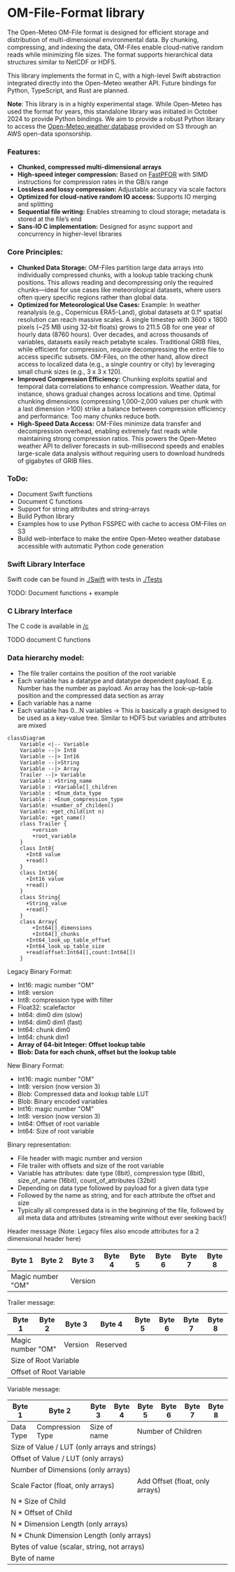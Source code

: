 # OM-File-Format library

The Open-Meteo OM-File format is designed for efficient storage and distribution of multi-dimensional environmental data. By chunking, compressing, and indexing the data, OM-Files enable cloud-native random reads while minimizing file sizes. The format supports hierarchical data structures similar to NetCDF or HDF5.

This library implements the format in C, with a high-level Swift abstraction integrated directly into the Open-Meteo weather API. Future bindings for Python, TypeScript, and Rust are planned.

**Note**: This library is in a highly experimental stage. While Open-Meteo has used the format for years, this standalone library was initiated in October 2024 to provide Python bindings. We aim to provide a robust Python library to access the [Open-Meteo weather database](https://github.com/open-meteo/open-data) provided on S3 through an AWS open-data sponsorship.


### Features:
- **Chunked, compressed multi-dimensional arrays**
- **High-speed integer compression:** Based on [FastPFOR](https://github.com/fast-pack/FastPFor) with SIMD instructions for compression rates in the GB/s range
- **Lossless and lossy compression:** Adjustable accuracy via scale factors
- **Optimized for cloud-native random IO access:** Supports IO merging and splitting
- **Sequential file writing:** Enables streaming to cloud storage; metadata is stored at the file’s end
- **Sans-IO C implementation:** Designed for async support and concurrency in higher-level libraries


### Core Principles:
- **Chunked Data Storage:** OM-Files partition large data arrays into individually compressed chunks, with a lookup table tracking chunk positions. This allows reading and decompressing only the required chunks—ideal for use cases like meteorological datasets, where users often query specific regions rather than global data.
- **Optimized for Meteorological Use Cases:** Example: In weather reanalysis (e.g., Copernicus ERA5-Land), global datasets at 0.1° spatial resolution can reach massive scales. A single timestep with 3600 x 1800 pixels (~25 MB using 32-bit floats) grows to 211.5 GB for one year of hourly data (8760 hours). Over decades, and across thousands of variables, datasets easily reach petabyte scales. Traditional GRIB files, while efficient for compression, require decompressing the entire file to access specific subsets. OM-Files, on the other hand, allow direct access to localized data (e.g., a single country or city) by leveraging small chunk sizes (e.g., 3 x 3 x 120).
- **Improved Compression Efficiency:** Chunking exploits spatial and temporal data correlations to enhance compression. Weather data, for instance, shows gradual changes across locations and time. Optimal chunking dimensions (compressing 1,000–2,000 values per chunk with a last dimension >100) strike a balance between compression efficiency and performance. Too many chunks reduce both.
- **High-Speed Data Access:** OM-Files minimize data transfer and decompression overhead, enabling extremely fast reads while maintaining strong compression ratios. This powers the Open-Meteo weather API to deliver forecasts in sub-millisecond speeds and enables large-scale data analysis without requiring users to download hundreds of gigabytes of GRIB files.


### ToDo:
- Document Swift functions
- Document C functions
- Support for string attributes and string-arrays
- Build Python library
- Examples how to use Python FSSPEC with cache to access OM-Files on S3
- Build web-interface to make the entire Open-Meteo weather database accessible with automatic Python code generation


### Swift Library Interface
Swift code can be found in [./Swift](./Swift/) with tests in [./Tests](./Tests/)

TODO: Document functions + example


### C Library Interface
The C code is available in [/c](./c/)

TODO document C functions


### Data hierarchy model:
- The file trailer contains the position of the root variable
- Each variable has a datatype and datatype dependent payload. E.g. Number has the number as payload. An array has the look-up-table position and the compressed data section as array
- Each variable has a name
- Each variable has 0...N variables -> This is basically a graph designed to be used as a key-value tree. Similar to HDF5 but variables and attributes are mixed


```mermaid
classDiagram
    Variable <|-- Variable
    Variable --|> Int8
    Variable --|> Int16
    Variable --|>String
    Variable --|> Array
    Trailer --|> Variable
    Variable : +String_name
    Variable : +Variable[]_children
    Variable : +Enum_data_type
    Variable : +Enum_compression_type
    Variable: +number_of_childen()
    Variable: +get_child(int n)
    Variable: +get_name()
    class Trailer {
        +version
        +root_variable
    }
    class Int8{
      +Int8 value
      +read()
    }
    class Int16{
      +Int16 value
      +read()
    }
    class String{
      +String_value
      +read()
    }
    class Array{
        +Int64[]_dimensions
        +Int64[]_chunks
      +Int64_look_up_table_offset
      +Int64_look_up_table_size
      +read(offset:Int64[],count:Int64[])
    }
```

Legacy Binary Format: 
- Int16: magic number "OM"
- Int8: version
- Int8: compression type with filter
- Float32: scalefactor
- Int64: dim0 dim (slow)
- Int64: dim0 dim1 (fast)
- Int64: chunk dim0
- Int64: chunk dim1
- **Array of 64-bit Integer: Offset lookup table**
- **Blob: Data for each chunk, offset but the lookup table**

New Binary Format:
- Int16: magic number "OM"
- Int8: version (now version 3)
- Blob: Compressed data and lookup table LUT
- Blob: Binary encoded variables
- Int16: magic number "OM"
- Int8: version (now version 3)
- Int64: Offset of root variable
- Int64: Size of root variable

Binary representation:
- File header with magic number and version
- File trailer with offsets and size of the root variable
- Variable has attributes: date type (8bit), compression type (8bit), size_of_name (16bit), count_of_attributes (32bit)
- Depending on data type followed by payload for a given data type
- Followed by the name as string, and for each attribute the offset and size
- Typically all compressed data is in the beginning of the file, followed by all meta data and attributes (streaming write without ever seeking back!)

Header message (Note: Legacy files also encode attributes for a 2 dimensional header here)
<table><thead>
  <tr>
    <th>Byte 1</th>
    <th>Byte 2</th>
    <th>Byte 3</th>
    <th>Byte 4</th>
    <th>Byte 5</th>
    <th>Byte 6</th>
    <th>Byte 7</th>
    <th>Byte 8</th>
  </tr></thead>
<tbody>
  <tr>
    <td colspan="2">Magic number "OM"</td>
    <td>Version</td>
  </tr>
</tbody></table>

Trailer message:
<table><thead>
  <tr>
    <th>Byte 1</th>
    <th>Byte 2</th>
    <th>Byte 3</th>
    <th>Byte 4</th>
    <th>Byte 5</th>
    <th>Byte 6</th>
    <th>Byte 7</th>
    <th>Byte 8</th>
  </tr></thead>
<tbody>
  <tr>
    <td colspan="2">Magic number "OM"</td>
    <td>Version</td>
    <td>Reserved</td>
  </tr>
  <tr>
    <td colspan="8">Size of Root Variable</td>
  </tr>
  <tr>
    <td colspan="8">Offset of Root Variable</td>
  </tr>
</tbody></table>

Variable message:
<table><thead>
  <tr>
    <th>Byte 1</th>
    <th>Byte 2</th>
    <th>Byte 3</th>
    <th>Byte 4</th>
    <th>Byte 5</th>
    <th>Byte 6</th>
    <th>Byte 7</th>
    <th>Byte 8</th>
  </tr></thead>
<tbody>
  <tr>
    <td>Data Type</td>
    <td>Compression Type</td>
    <td colspan="2">Size of name</td>
    <td colspan="4">Number of Children</td>
  </tr>
  <tr>
    <td colspan="8">Size of Value / LUT (only arrays and strings)</td>
  </tr>
  <tr>
    <td colspan="8">Offset of Value / LUT (only arrays)</td>
  </tr>
  <tr>
    <td colspan="8">Number of Dimensions (only arrays)</td>
  </tr>
  <tr>
    <td colspan="4">Scale Factor (float, only arrays)</td>
    <td colspan="4">Add Offset (float, only arrays)</td>
  </tr>
  <tr>
    <td colspan="8">N * Size of Child</td>
  </tr>
  <tr>
    <td colspan="8">N * Offset of Child</td>
  </tr>
  <tr>
    <td colspan="8">N * Dimension Length (only arrays)</td>
  </tr>
  <tr>
    <td colspan="8">N * Chunk Dimension Length (only arrays)</td>
  </tr>
  <tr>
    <td colspan="8">Bytes of value (scalar, string, not arrays)</td>
  </tr>
  <tr>
    <td colspan="8">Byte of name</td>
  </tr>
</tbody></table>


